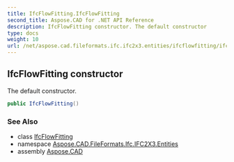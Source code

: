 ```yaml
---
title: IfcFlowFitting.IfcFlowFitting
second_title: Aspose.CAD for .NET API Reference
description: IfcFlowFitting constructor. The default constructor
type: docs
weight: 10
url: /net/aspose.cad.fileformats.ifc.ifc2x3.entities/ifcflowfitting/ifcflowfitting/
---
```

## IfcFlowFitting constructor

The default constructor.

```csharp
public IfcFlowFitting()
```

### See Also

* class [IfcFlowFitting](../)
* namespace [Aspose.CAD.FileFormats.Ifc.IFC2X3.Entities](../../ifcflowfitting/)
* assembly [Aspose.CAD](../../../)


